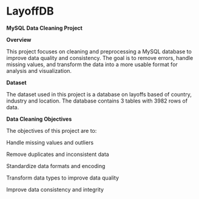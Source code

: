 # LayoffDB
**MySQL Data Cleaning Project**

**Overview**


This project focuses on cleaning and preprocessing a MySQL database to improve data quality and consistency. The goal is to remove errors, handle missing values, and transform the data into a more usable format for analysis and visualization.

**Dataset**


The dataset used in this project is a database on layoffs based of country, industry and location. The database contains 3 tables with 3982 rows of data.

**Data Cleaning Objectives**


The objectives of this project are to:


Handle missing values and outliers

Remove duplicates and inconsistent data

Standardize data formats and encoding

Transform data types to improve data quality

Improve data consistency and integrity
